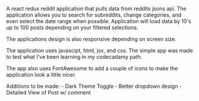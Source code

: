 A react redux reddit application that pulls data from reddits jsons api. The application allows you to search for subreddits, change categories, and even select the date range when possible. Application will load data by 10's up to 100 posts depending on your filtered selections.

The applications design is also responsive depending on screen size.

The application uses javascipt, html, jsx, and css. The simple app was made to test what I've been learning in my codecadamy path. 

The app also uses FontAwesome to add a couple of icons to make the application look a little nicer.

Additions to be made:
    - Dark Theme Toggle
    - Better dropdown design
    - Detailed View of Post w/ comment